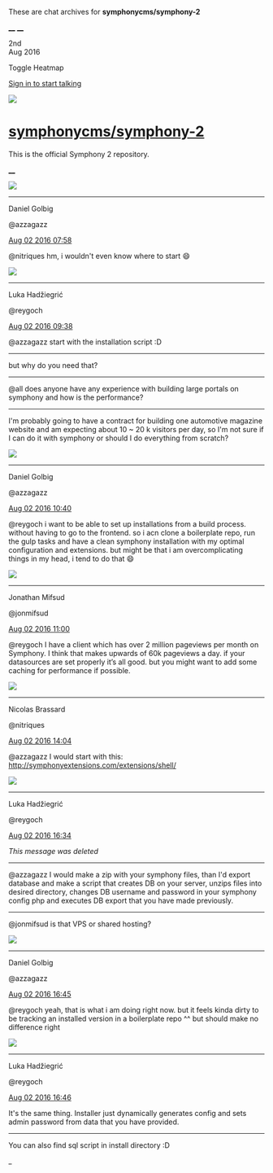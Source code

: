 These are chat archives for **symphonycms/symphony-2**

[__](/symphonycms/symphony-2/archives/2016/08/03)
[__](/symphonycms/symphony-2/archives/2016/08/01)

2nd  
Aug 2016

Toggle Heatmap

[Sign in to start talking](/login?action=login&button=archive-login)

![](https://avatars-02.gitter.im/group/iv/3/57542c45c43b8c601977197e?s=48)

#  [symphonycms/symphony-2](/symphonycms/symphony-2)

This is the official Symphony 2 repository.

[ __ ](/orgs/symphonycms/rooms "More symphonycms rooms" )

![](https://avatars1.githubusercontent.com/u/76091?v=3&s=30)

__ __

Daniel Golbig

@azzagazz

[Aug 02 2016
07:58](https://gitter.im/symphonycms/symphony-2?at=57a052b09e85d3e8267f6cd5 ""
)

@nitriques hm, i wouldn't even know where to start :smile:

![](https://avatars2.githubusercontent.com/u/8524934?v=3&s=30)

__ __

Luka Hadžiegrić

@reygoch

[Aug 02 2016
09:38](https://gitter.im/symphonycms/symphony-2?at=57a06a2047659bfb1087948e ""
)

@azzagazz start with the installation script :D

__ __

but why do you need that?

__ __

@all does anyone have any experience with building large portals on symphony
and how is the performance?

__ __

I'm probably going to have a contract for building one automotive magazine
website and am expecting about 10 ~ 20 k visitors per day, so I'm not sure if
I can do it with symphony or should I do everything from scratch?

![](https://avatars1.githubusercontent.com/u/76091?v=3&s=30)

__ __

Daniel Golbig

@azzagazz

[Aug 02 2016
10:40](https://gitter.im/symphonycms/symphony-2?at=57a07889836d2d02115d1124 ""
)

@reygoch i want to be able to set up installations from a build process.
without having to go to the frontend. so i acn clone a boilerplate repo, run
the gulp tasks and have a clean symphony installation with my optimal
configuration and extensions. but might be that i am overcomplicating things
in my head, i tend to do that :smile:

![](https://avatars1.githubusercontent.com/u/859775?v=3&s=30)

__ __

Jonathan Mifsud

@jonmifsud

[Aug 02 2016
11:00](https://gitter.im/symphonycms/symphony-2?at=57a07d65c915a0e426b58000 ""
)

@reygoch I have a client which has over 2 million pageviews per month on
Symphony. I think that makes upwards of 60k pageviews a day. if your
datasources are set properly it’s all good. but you might want to add some
caching for performance if possible.

![](https://avatars1.githubusercontent.com/u/771169?v=3&s=30)

__ __

Nicolas Brassard

@nitriques

[Aug 02 2016
14:04](https://gitter.im/symphonycms/symphony-2?at=57a0a86300663f5b1b446c69 ""
)

@azzagazz I would start with this:
<http://symphonyextensions.com/extensions/shell/>

![](https://avatars2.githubusercontent.com/u/8524934?v=3&s=30)

__ __

Luka Hadžiegrić

@reygoch

[Aug 02 2016
16:34](https://gitter.im/symphonycms/symphony-2?at=57a0cb861c2bf6621bb5dc66 ""
)

_This message was deleted_

__ __

@azzagazz I would make a zip with your symphony files, than I'd export
database and make a script that creates DB on your server, unzips files into
desired directory, changes DB username and password in your symphony config
php and executes DB export that you have made previously.

__ __

@jonmifsud is that VPS or shared hosting?

![](https://avatars1.githubusercontent.com/u/76091?v=3&s=30)

__ __

Daniel Golbig

@azzagazz

[Aug 02 2016
16:45](https://gitter.im/symphonycms/symphony-2?at=57a0ce2300663f5b1b44d8ff ""
)

@reygoch yeah, that is what i am doing right now. but it feels kinda dirty to
be tracking an installed version in a boilerplate repo ^^ but should make no
difference right

![](https://avatars2.githubusercontent.com/u/8524934?v=3&s=30)

__ __

Luka Hadžiegrić

@reygoch

[Aug 02 2016
16:46](https://gitter.im/symphonycms/symphony-2?at=57a0ce5cc915a0e426b65a87 ""
)

It's the same thing. Installer just dynamically generates config and sets
admin password from data that you have provided.

__ __

You can also find sql script in install directory :D

_

